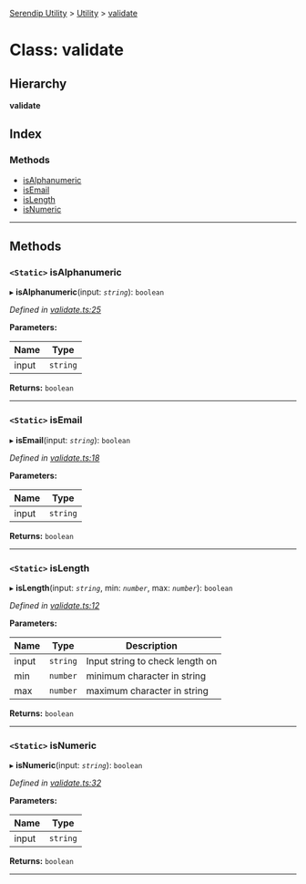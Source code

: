 [Serendip Utility](../README.md) > [Utility](../modules/utility.md) > [validate](../classes/utility.validate.md)

# Class: validate

## Hierarchy

**validate**

## Index

### Methods

* [isAlphanumeric](utility.validate.md#isalphanumeric)
* [isEmail](utility.validate.md#isemail)
* [isLength](utility.validate.md#islength)
* [isNumeric](utility.validate.md#isnumeric)

---

## Methods

<a id="isalphanumeric"></a>

### `<Static>` isAlphanumeric

▸ **isAlphanumeric**(input: *`string`*): `boolean`

*Defined in [validate.ts:25](https://github.com/m-esm/serendip-utility/blob/bc9ae69/src/validate.ts#L25)*

**Parameters:**

| Name | Type |
| ------ | ------ |
| input | `string` |

**Returns:** `boolean`

___
<a id="isemail"></a>

### `<Static>` isEmail

▸ **isEmail**(input: *`string`*): `boolean`

*Defined in [validate.ts:18](https://github.com/m-esm/serendip-utility/blob/bc9ae69/src/validate.ts#L18)*

**Parameters:**

| Name | Type |
| ------ | ------ |
| input | `string` |

**Returns:** `boolean`

___
<a id="islength"></a>

### `<Static>` isLength

▸ **isLength**(input: *`string`*, min: *`number`*, max: *`number`*): `boolean`

*Defined in [validate.ts:12](https://github.com/m-esm/serendip-utility/blob/bc9ae69/src/validate.ts#L12)*

**Parameters:**

| Name | Type | Description |
| ------ | ------ | ------ |
| input | `string` |  Input string to check length on |
| min | `number` |  minimum character in string |
| max | `number` |  maximum character in string |

**Returns:** `boolean`

___
<a id="isnumeric"></a>

### `<Static>` isNumeric

▸ **isNumeric**(input: *`string`*): `boolean`

*Defined in [validate.ts:32](https://github.com/m-esm/serendip-utility/blob/bc9ae69/src/validate.ts#L32)*

**Parameters:**

| Name | Type |
| ------ | ------ |
| input | `string` |

**Returns:** `boolean`

___

